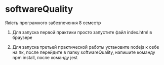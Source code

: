 # softwareQuality
Якість програмного забезпечення 8 семестр

1. Для запуска первой практики просто запустите файл index.html в браузере

2. Для запуска третьей практической работы установите nodejs к себе на пк, после перейдите в папку softwareQuality, напишите команду npm install, после команду jest